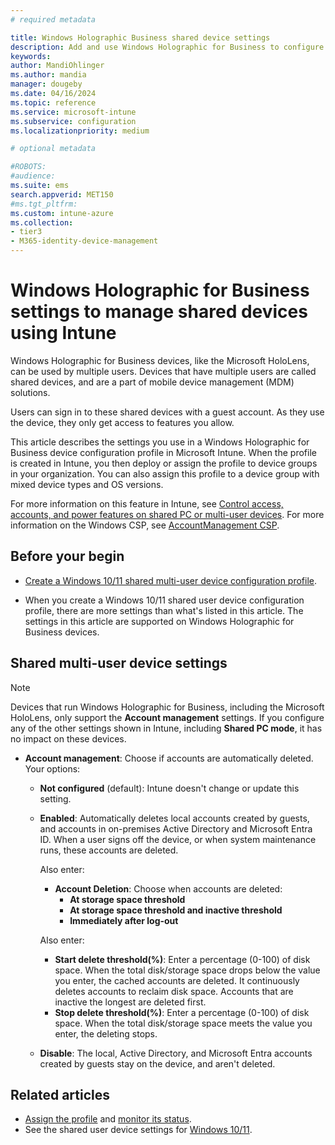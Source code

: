 ```yaml
---
# required metadata

title: Windows Holographic Business shared device settings
description: Add and use Windows Holographic for Business to configure devices that are shared, or used by multiple users in Microsoft Intune. See a list of the Account Management settings and what they do on the devices, including Microsoft HoloLens.
keywords:
author: MandiOhlinger
ms.author: mandia
manager: dougeby
ms.date: 04/16/2024
ms.topic: reference
ms.service: microsoft-intune
ms.subservice: configuration
ms.localizationpriority: medium

# optional metadata

#ROBOTS:
#audience:
ms.suite: ems
search.appverid: MET150
#ms.tgt_pltfrm:
ms.custom: intune-azure
ms.collection:
- tier3
- M365-identity-device-management
---
```


# Windows Holographic for Business settings to manage shared devices using Intune

Windows Holographic for Business devices, like the Microsoft HoloLens, can be used by multiple users. Devices that have multiple users are called shared devices, and are a part of mobile device management (MDM) solutions.

Users can sign in to these shared devices with a guest account. As they use the device, they only get access to features you allow.

This article describes the settings you use in a Windows Holographic for Business device configuration profile in Microsoft Intune. When the profile is created in Intune, you then deploy or assign the profile to device groups in your organization. You can also assign this profile to a device group with mixed device types and OS versions.

For more information on this feature in Intune, see [Control access, accounts, and power features on shared PC or multi-user devices](shared-user-device-settings.md). For more information on the Windows CSP, see [AccountManagement CSP](/windows/client-management/mdm/accountmanagement-csp).

## Before your begin

- [Create a Windows 10/11 shared multi-user device configuration profile](shared-user-device-settings.md).

- When you create a Windows 10/11 shared user device configuration profile, there are more settings than what's listed in this article. The settings in this article are supported on Windows Holographic for Business devices.

## Shared multi-user device settings

> [!NOTE]
> Devices that run Windows Holographic for Business, including the Microsoft HoloLens, only support the **Account management** settings. If you configure any of the other settings shown in Intune, including **Shared PC mode**, it has no impact on these devices.

- **Account management**: Choose if accounts are automatically deleted. Your options:
  - **Not configured** (default): Intune doesn't change or update this setting.
  - **Enabled**: Automatically deletes local accounts created by guests, and accounts in on-premises Active Directory and Microsoft Entra ID. When a user signs off the device, or when system maintenance runs, these accounts are deleted.

    Also enter:

    - **Account Deletion**: Choose when accounts are deleted:
      - **At storage space threshold**
      - **At storage space threshold and inactive threshold**
      - **Immediately after log-out**

    Also enter:

    - **Start delete threshold(%)**: Enter a percentage (0-100) of disk space. When the total disk/storage space drops below the value you enter, the cached accounts are deleted. It continuously deletes accounts to reclaim disk space. Accounts that are inactive the longest are deleted first.
    - **Stop delete threshold(%)**: Enter a percentage (0-100) of disk space. When the total disk/storage space meets the value you enter, the deleting stops.

  - **Disable**: The local, Active Directory, and Microsoft Entra accounts created by guests stay on the device, and aren't deleted.

## Related articles

- [Assign the profile](device-profile-assign.md) and [monitor its status](device-profile-monitor.md).
- See the shared user device settings for [Windows 10/11](shared-user-device-settings-windows.md).
